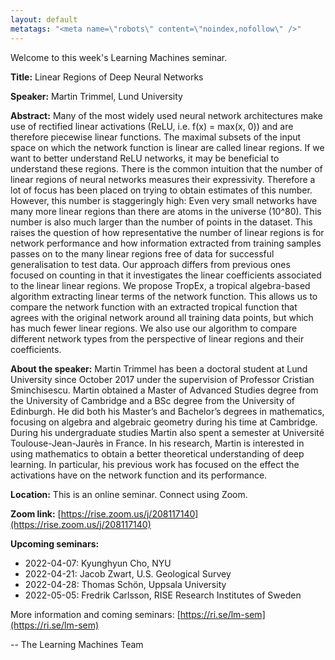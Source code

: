 ```yaml
---
layout: default
metatags: "<meta name=\"robots\" content=\"noindex,nofollow\" />"
---
```

Welcome to this week's Learning Machines seminar.

**Title:** Linear Regions of Deep Neural Networks

**Speaker:** Martin Trimmel, Lund University

**Abstract:** Many of the most widely used neural network architectures make use of rectified linear activations (ReLU, i.e. f(x) = max(x, 0)) and are therefore piecewise linear functions. The maximal subsets of the input space on which the network function is linear are called linear regions. If we want to better understand ReLU networks, it may be beneficial to understand these regions. There is the common intuition that the number of linear regions of neural networks measures their expressivity. Therefore a lot of focus has been placed on trying to obtain estimates of this number. However, this number is staggeringly high: Even very small networks have many more linear regions than there are atoms in the universe (10^80). This number is also much larger than the number of points in the dataset. This raises the question of how representative the number of linear regions is for network performance and how information extracted from training samples passes on to the many linear regions free of data for successful generalisation to test data. Our approach differs from previous ones focused on counting in that it investigates the linear coefficients associated to the linear linear regions. We propose TropEx, a tropical algebra-based algorithm extracting linear terms of the network function. This allows us to compare the network function with an extracted tropical function that agrees with the original network around all training data points, but which has much fewer linear regions. We also use our algorithm to compare different network types from the perspective of linear regions and their coefficients.

**About the speaker:** Martin Trimmel has been a doctoral student at Lund University since October 2017 under the supervision of Professor Cristian Sminchisescu. Martin obtained a Master of Advanced Studies degree from the University of Cambridge and a BSc degree from the University of Edinburgh. He did both his Master’s and Bachelor’s degrees in mathematics, focusing on algebra and algebraic geometry during his time at Cambridge. During his undergraduate studies Martin also spent a semester at Université Toulouse-Jean-Jaurès in France. In his research, Martin is interested in using mathematics to obtain a better theoretical understanding of deep learning. In particular, his previous work has focused on the effect the activations have on the network function and its performance.

**Location:** This is an online seminar. Connect using Zoom.

**Zoom link:** [https://rise.zoom.us/j/208117140](https://rise.zoom.us/j/208117140)

**Upcoming seminars:**

* 2022-04-07: Kyunghyun Cho, NYU
* 2022-04-21: Jacob Zwart, U.S. Geological Survey
* 2022-04-28: Thomas Schön, Uppsala University
* 2022-05-05: Fredrik Carlsson, RISE Research Institutes of Sweden

More information and coming seminars: [https://ri.se/lm-sem](https://ri.se/lm-sem)

-- The Learning Machines Team

